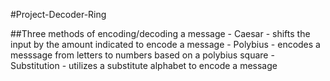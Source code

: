 #Project-Decoder-Ring

##Three methods of encoding/decoding a message
    - Caesar
        - shifts the input by the amount indicated to encode a message
    - Polybius
        - encodes a messsage from letters to numbers based on a polybius square
    - Substitution 
        - utilizes a substitute alphabet to encode a message
